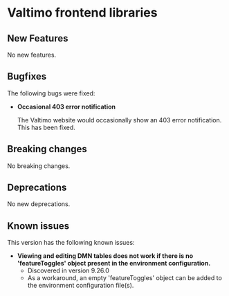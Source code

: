 # Valtimo frontend libraries

## New Features

No new features.

## Bugfixes

The following bugs were fixed:

*   **Occasional 403 error notification**

    The Valtimo website would occasionally show an 403 error notification. This has been fixed.

## Breaking changes

No breaking changes.

## Deprecations

No new deprecations.

## Known issues

This version has the following known issues:

* **Viewing and editing DMN tables does not work if there is no 'featureToggles' object present in the environment configuration.**
  * Discovered in version 9.26.0
  * As a workaround, an empty 'featureToggles' object can be added to the environment configuration file(s).
